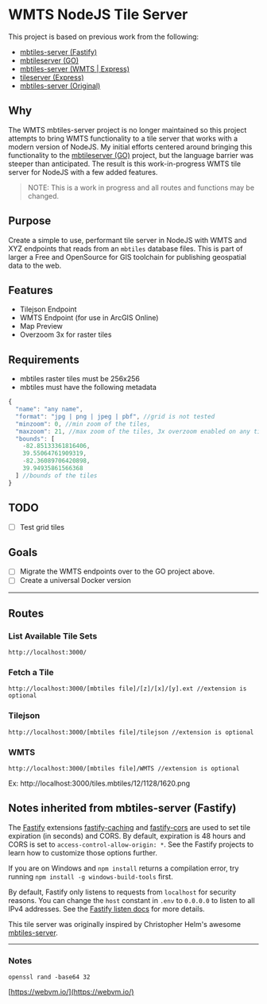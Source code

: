 # WMTS NodeJS Tile Server

This project is based on previous work from the following:

- [mbtiles-server (Fastify)](https://github.com/tobinbradley/mbtiles-server)
- [mbtileserver (GO)](https://github.com/consbio/mbtileserver)
- [mbtiles-server (WMTS | Express)](https://github.com/DenisCarriere/mbtiles-server)
- [tileserver (Express)](https://github.com/ovrdc/tileserver) 
- [mbtiles-server (Original)](https://github.com/chelm/mbtiles-server)

## Why

The WMTS mbtiles-server project is no longer maintained so this project attempts to bring WMTS functionality to  a tile server that works with a modern version of NodeJS. My initial efforts centered around bringing this functionality to the [mbtileserver (GO)](https://github.com/consbio/mbtileserver) project, but the language barrier was steeper than anticipated. The result is this work-in-progress WMTS tile server for NodeJS with a few added features.

> NOTE: This is a work in progress and all routes and functions may be changed.

## Purpose

Create a simple to use, performant tile server in NodeJS with WMTS and XYZ endpoints that reads from an `mbtiles` database files. This is part of larger a Free and OpenSource for GIS toolchain for publishing geospatial data to the web.

## Features

- Tilejson Endpoint
- WMTS Endpoint (for use in ArcGIS Online)
- Map Preview
- Overzoom 3x for raster tiles

## Requirements

- mbtiles raster tiles must be 256x256
- mbtiles must have the following metadata 

```JavaScript
{
  "name": "any name",
  "format": "jpg | png | jpeg | pbf", //grid is not tested
  "minzoom": 0, //min zoom of the tiles,
  "maxzoom": 21, //max zoom of the tiles, 3x overzoom enabled on any tiles with a maxzoom > 16
  "bounds": [
    -82.85133361816406,
    39.55064761909319,
    -82.36089706420898,
    39.94935861566368
  ] //bounds of the tiles
}
```

## TODO

- [ ] Test grid tiles

## Goals

- [ ] Migrate the WMTS endpoints over to the GO project above.
- [ ] Create a universal Docker version

---

## Routes

### List Available Tile Sets

```text
http://localhost:3000/
```

### Fetch a Tile

```text
http://localhost:3000/[mbtiles file]/[z]/[x]/[y].ext //extension is optional
```

### Tilejson

```text
http://localhost:3000/[mbtiles file]/tilejson //extension is optional
```

### WMTS

```text
http://localhost:3000/[mbtiles file]/WMTS //extension is optional
```

Ex: http://localhost:3000/tiles.mbtiles/12/1128/1620.png

## Notes inherited from mbtiles-server (Fastify)

The [Fastify](https://www.fastify.io/) extensions [fastify-caching](https://github.com/fastify/fastify-caching) and [fastify-cors](https://github.com/fastify/fastify-cors) are used to set tile expiration (in seconds) and CORS. By default, expiration is 48 hours and CORS is set to `access-control-allow-origin: *`. See the Fastify projects to learn how to customize those options further.

If you are on Windows and `npm install` returns a compilation error, try running `npm install -g windows-build-tools` first.

By default, Fastify only listens to requests from `localhost` for security reasons. You can change the `host` constant in `.env` to `0.0.0.0` to listen to all IPv4 addresses. See the [Fastify listen docs](https://www.fastify.io/docs/latest/Server/#listen) for more details.

This tile server was originally inspired by Christopher Helm's awesome [mbtiles-server](https://github.com/chelm/mbtiles-server).

---

### Notes

```
openssl rand -base64 32
```

[https://webvm.io/](https://webvm.io/)

